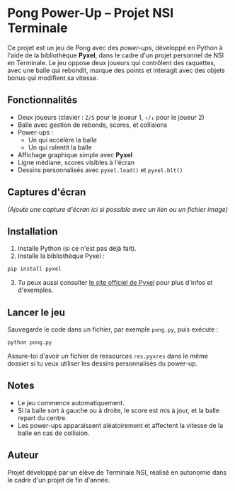 # Pong Power-Up – Projet NSI Terminale

Ce projet est un jeu de Pong avec des *power-ups*, développé en Python à l'aide de la bibliothèque **Pyxel**, dans le cadre d'un projet personnel de NSI en Terminale. Le jeu oppose deux joueurs qui contrôlent des raquettes, avec une balle qui rebondit, marque des points et interagit avec des objets bonus qui modifient sa vitesse.

## Fonctionnalités

- Deux joueurs (clavier : `Z/S` pour le joueur 1, `↑/↓` pour le joueur 2)
- Balle avec gestion de rebonds, scores, et collisions
- Power-ups :
  - Un qui accélère la balle
  - Un qui ralentit la balle
- Affichage graphique simple avec **Pyxel**
- Ligne médiane, scores visibles à l'écran
- Dessins personnalisés avec `pyxel.load()` et `pyxel.blt()`

## Captures d'écran

*(Ajoute une capture d'écran ici si possible avec un lien ou un fichier image)*

## Installation

1. Installe Python (si ce n'est pas déjà fait).
2. Installe la bibliothèque Pyxel :

```bash
pip install pyxel
```

3. Tu peux aussi consulter [le site officiel de Pyxel](https://github.com/kitao/pyxel) pour plus d'infos et d'exemples.

## Lancer le jeu

Sauvegarde le code dans un fichier, par exemple `pong.py`, puis exécute :

```bash
python pong.py
```

Assure-toi d'avoir un fichier de ressources `res.pyxres` dans le même dossier si tu veux utiliser les dessins personnalisés du power-up.

## Notes

- Le jeu commence automatiquement.
- Si la balle sort à gauche ou à droite, le score est mis à jour, et la balle repart du centre.
- Les power-ups apparaissent aléatoirement et affectent la vitesse de la balle en cas de collision.

## Auteur

Projet développé par un élève de Terminale NSI, réalisé en autonomie dans le cadre d'un projet de fin d'année.
